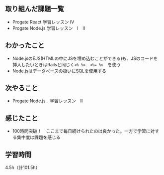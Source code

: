 ## 取り組んだ課題一覧
- Progate React 学習レッスン IV
- Progate Node.js 学習レッスン　I　II

## わかったこと
- Node.jsのEJS(HTMLの中にJSを埋め込むことができる)も、JSのコードを挿入したいときはRailsと同じく`<% %>  <%= %>`　を使う
- Node.jsはデータベースの扱いにSQLを使用する

## 次やること
- Progate Node.js　学習レッスン　II

## 感じたこと
- 100時間突破！　ここまで毎日続けられたのは良かった。一方で学習に対する集中度は課題を感じる

## 学習時間
4.5h（計101.5h）

